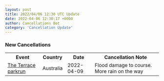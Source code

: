```yaml
---
layout: post
title: 2022/04/06 12:30 UTC Update
date: 2022-04-06 12:30:17 +0000
author: Cancellations Bot
category: 'Cancellation Update'
---
```


<h3>New Cancellations</h3>
<div class='hscrollable'>
<table style='width: 100%'>
    <tr>
        <th>Event</th>
        <th>Country</th>
        <th>Date</th>
        <th>Cancellation Note</th>
    </tr>
    <tr>
        <td><a href="https://www.parkrun.com.au/theterrace">The Terrace parkrun</a></td>
        <td>Australia</td>
        <td>2022-04-09</td>
        <td>Flood damage to course. More rain on the way</td>
    </tr>
</table>
</div>

